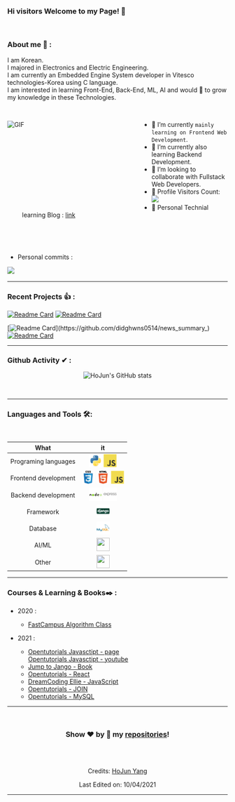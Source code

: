 ### Hi visitors Welcome to my Page! 👋 

<br/>

### About me 🧑 :
I am Korean.<br/>
I majored in Electronics and Electric Engineering. <br/>
I am currently an Embedded Engine System developer in Vitesco technologies-Korea using C language.<br/>
I am interested in learning Front-End, Back-End, ML, AI and would 💖 to grow my knowledge in these Technologies.

<br/>

<div>
<img align="left" alt="GIF" src="https://owaisnoor.info/blog/wp-content/uploads/2019/03/maxresdefault.jpg" width="280" height="200" style="margin: 0 50px 0 0;"/>

<div style="margin: 0 0 0 10px;">

- 🔭 I’m currently `mainly learning on Frontend Web Development`.
- 🌱 I’m currently also learning Backend Development.
- 👯 I’m looking to collaborate with Fullstack Web Developers.
- 🎢 Profile Visitors Count:  
    ![](https://visitor-badge.glitch.me/badge?page_id=47662495)
- 🙌 Personal Technial learning Blog : [link](https://korshika.tistory.com/)

</div>
</div>

<br/>
<br/>
<br/>

- Personal commits :
<img src="https://ghchart.rshah.org/002D2B/didghwns0514"/>

<br/>

---
<!-- 
https://github.com/anuraghazra/github-readme-stats 

https://gist.github.com/rxaviers/7360908
-->

### Recent Projects 👍 :
<div>

[![Readme Card](https://github-readme-stats.vercel.app/api/pin/?username=didghwns0514&repo=touch2eat)](https://github.com/didghwns0514/touch2eat)
[![Readme Card](https://github-readme-stats.vercel.app/api/pin/?username=didghwns0514&repo=django_kakaoChatbot)](https://github.com/didghwns0514/django_kakaoChatbot)
</div>

<div>

[![Readme Card](https://github-readme-stats.vercel.app/api/pin/?username=didghwns0514&repo=news_summary_)](https://github.com/didghwns0514/news_summary_)
[![Readme Card](https://github-readme-stats.vercel.app/api/pin/?username=didghwns0514&repo=stock_price_prediction)](https://github.com/didghwns0514/stock_price_prediction)
</div>

---

### Github Activity ✔ :
<div align="center">

![HoJun's GitHub stats](https://github-readme-stats.vercel.app/api?username=didghwns0514&theme=solarized-light&show_icons=true)

</div>


<br/>




---

### Languages and Tools 🛠: 

<!-- https://rahuldkjain.github.io/gh-profile-readme-generator/ -->
<br/>
<div align="center">

| What | it |
|:----:|:----:|
| Programing languages | <img src='https://raw.githubusercontent.com/devicons/devicon/master/icons/python/python-original.svg'  width=30px height=30px> <img src='https://raw.githubusercontent.com/devicons/devicon/master/icons/javascript/javascript-original.svg' width=30px height=30px> |
| Frontend development | <img src='https://raw.githubusercontent.com/devicons/devicon/master/icons/css3/css3-original-wordmark.svg'  width=30px height=30px> <img src='https://raw.githubusercontent.com/devicons/devicon/master/icons/html5/html5-original-wordmark.svg'  width=30px height=30px> <img src='https://raw.githubusercontent.com/devicons/devicon/master/icons/javascript/javascript-original.svg' width=30px height=30px> |
|Backend development| <img src='https://raw.githubusercontent.com/devicons/devicon/master/icons/nodejs/nodejs-original-wordmark.svg'  width=30px height=30px> <img src='https://raw.githubusercontent.com/devicons/devicon/master/icons/express/express-original-wordmark.svg'  width=30px height=30px> |
| Framework |<img src='https://raw.githubusercontent.com/devicons/devicon/master/icons/django/django-original.svg'  width=30px height=30px> |
| Database | <img src='https://raw.githubusercontent.com/devicons/devicon/master/icons/mysql/mysql-original-wordmark.svg'  width=30px height=30px> |
| AI/ML |<img src='https://www.vectorlogo.zone/logos/tensorflow/tensorflow-icon.svg' width=30px height=30px> |
| Other |<img src='https://www.vectorlogo.zone/logos/git-scm/git-scm-icon.svg'  width=30px height=30px> |

</div>

---

### Courses & Learning & Books✒️ :
- 2020 : 
  - [FastCampus Algorithm Class](https://fastcampus.co.kr/?gclid=CjwKCAjw9r-DBhBxEiwA9qYUpakRhXjFfASc7HZd0J-4ffK5TyJfphzZ4wjAmnHwAv98k3GJMDcujBoC4awQAvD_BwE)


- 2021 : 
  - [Opentutorials Javasctipt - page](https://opentutorials.org/course/743) \
    [Opentutorials Javasctipt - youtube](https://www.youtube.com/playlist?list=PLuHgQVnccGMDTAQ0S_FYxXOi1ZJz4ikaX)
  - [Jump to Jango - Book](https://wikidocs.net/book/4223)
  - [Opentutorials - React](https://www.youtube.com/playlist?list=PLuHgQVnccGMCRv6f8H9K5Xwsdyg4sFSdi)
  - [DreamCoding Ellie - JavaScript](https://www.youtube.com/playlist?list=PLv2d7VI9OotTVOL4QmPfvJWPJvkmv6h-2)
  - [Opentutorials - JOIN](https://opentutorials.org/course/3884)
  - [Opentutorials - MySQL](https://opentutorials.org/course/3161/19531)

---
<div align="center">
<br/>

### Show ❤️ by 🌟 my [repositories](https://github.com/didghwns0514?tab=repositories)!

<br/>
<br/>


Credits: [HoJun Yang](https://github.com/didghwns0514)

Last Edited on: 10/04/2021

---

</div>




<!--
**didghwns0514/didghwns0514** is a ✨ _special_ ✨ repository because its `README.md` (this file) appears on your GitHub profile.

Here are some ideas to get you started:

- 🔭 I’m currently working on ...
- 🌱 I’m currently learning ...
- 👯 I’m looking to collaborate on ...
- 🤔 I’m looking for help with ...
- 💬 Ask me about ...
- 📫 How to reach me: ...
- 😄 Pronouns: ...
- ⚡ Fun fact: ...
-->
